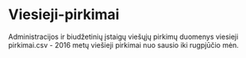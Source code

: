 # Viesieji-pirkimai
Administracijos ir biudžetinių įstaigų viešųjų pirkimų duomenys
viesieji pirkimai.csv - 2016 metų viešieji pirkimai nuo sausio iki rugpjūčio mėn.
